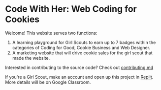 # Code With Her: Web Coding for Cookies

Welcome! This website serves two functions:

1. A learning playground for Girl Scouts to earn up to 7 badges within the categories of Coding for Good, Cookie Business and Web Designer.
2. A marketing website that will drive cookie sales for the girl scout that made the website.

Interested in contributing to the source code? Check out [contributing.md](contributing.md)

If you're a Girl Scout, make an account and open up this project in [Replit](https://replit.com/). More details will be on Google Classroom.
